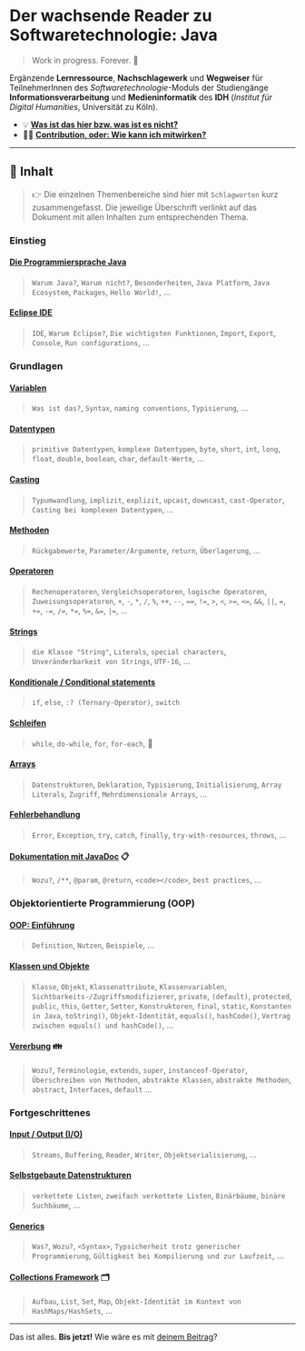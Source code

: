 # Der wachsende Reader zu Softwaretechnologie: Java
> Work in progress. Forever. :snail:

Ergänzende **Lernressource**, **Nachschlagewerk** und **Wegweiser** für TeilnehmerInnen des _Softwaretechnologie_-Moduls der Studiengänge **Informationsverarbeitung** und **Medieninformatik** des **IDH** (_Institut für Digital Humanities_, Universität zu Köln).

-   :bulb: [**Was ist das hier bzw. was ist es nicht?**](Was-Ist-Das.md)
-   :woman_technologist: [**Contribution, oder: Wie kann ich mitwirken?**](/Mitwirken.md)

-----------------------

## :book: Inhalt

> :point_right: Die einzelnen Themenbereiche sind hier mit `Schlagworten` kurz zusammengefasst. Die jeweilige Überschrift verlinkt auf das Dokument mit allen Inhalten zum entsprechenden Thema.

### Einstieg

#### [Die Programmiersprache Java](/documents/Die-Programmiersprache-Java.md) <!-- :coffee: -->

> `Warum Java?`, `Warum nicht?`, `Besonderheiten`, `Java Platform`, `Java Ecosystem`, `Packages`, `Hello World!`, ...

#### [Eclipse IDE](/documents/Eclipse-IDE.md) <!-- :waning_crescent_moon: -->

> `IDE`, `Warum Eclipse?`, `Die wichtigsten Funktionen`, `Import`, `Export`, `Console`, `Run configurations`, ...

### Grundlagen

#### [Variablen](/documents/Variablen.md) <!-- :label: -->

> `Was ist das?`, `Syntax`, `naming conventions`, `Typisierung`, ...

#### [Datentypen](/documents/Datentypen.md) <!-- :1234: -->

> `primitive Datentypen`, `komplexe Datentypen`, `byte`, `short`, `int`, `long`, `float`, `double`, `boolean`, `char`, `default-Werte`, ...

#### [Casting](/documents/Casting.md) <!-- :performing_arts: -->

> `Typumwandlung`, `implizit`, `explizit`, `upcast`, `downcast`, `cast-Operator`, `Casting bei komplexen Datentypen`, ...

#### [Methoden](/documents/Methoden.md) <!-- :clamp: -->

> `Rückgabewerte`, `Parameter/Argumente`, `return`, `Überlagerung`, ...

#### [Operatoren](/documents/Operatoren.md) <!-- :symbols: -->

> `Rechenoperatoren`, `Vergleichsoperatoren`, `logische Operatoren`, `Zuweisungsoperatoren`, `+`, `-`, `*`, `/`, `%`, `++`, `--`, `==`, `!=`, `>`, `<`, `>=`, `<=`, `&&`, `||`, `=`, `+=`, `-=`, `/=`, `*=`, `%=`, `&=`, `|=`, ...

#### [Strings](/documents/Strings.md) <!-- :ab: -->

> `die Klasse "String"`, `Literals`, `special characters`, `Unveränderbarkeit von Strings`, `UTF-16`, ...

#### [Konditionale / Conditional statements](/documents/Conditionals.md) <!-- :railway_track: -->

> `if`, `else`, `:? (Ternary-Operator)`, `switch`

#### [Schleifen](/documents/Arrays.md) <!-- :ribbon: -->

> `while`, `do-while`, `for`, `for-each`, :ribbon:

#### [Arrays](/documents/Arrays.md) <!-- :package: -->

> `Datenstrukturen`, `Deklaration`, `Typisierung`, `Initialisierung`, `Array Literals`, `Zugriff`, `Mehrdimensionale Arrays`, ...

#### [Fehlerbehandlung](/documents/Fehlerbehandlung.md) <!-- :x: -->

> `Error`, `Exception`, `try`, `catch`, `finally`, `try-with-resources`, `throws`, ...

#### [Dokumentation mit JavaDoc](/documents/JavaDoc.md) :clipboard:

> `Wozu?`, `/**`, `@param`, `@return`, `<code></code>`, `best practices`, ...

### Objektorientierte Programmierung (OOP)

#### [OOP: Einführung](/documents/OOP-Einführung.md) <!-- :moyai: -->

> `Definition`, `Nutzen`, `Beispiele`, ...

#### [Klassen und Objekte](/documents/Klassen-und-Objekte.md) <!-- :building_construction: -->

> `Klasse`, `Objekt`, `Klassenattribute`, `Klassenvariablen`, `Sichtbarkeits-/Zugriffsmodifizierer`, `private`, `(default)`, `protected`, `public`, `this`, `Getter`, `Setter`, `Konstruktoren`, `final`, `static`, `Konstanten in Java`, `toString()`, `Objekt-Identität`, `equals()`, `hashCode()`, `Vertrag zwischen equals() und hashCode()`, ...

#### [Vererbung](/documents/Vererbung.md) :family:

> `Wozu?`, `Terminologie`, `extends`, `super`, `instanceof-Operator`, `Überschreiben von Methoden`, `abstrakte Klassen`, `abstrakte Methoden`, `abstract`, `Interfaces`, `default` ...

### Fortgeschrittenes

#### [Input / Output (I/O)](/documents/IO.md) <!-- :fast_forward: -->

> `Streams`, `Buffering`, `Reader`, `Writer`, `Objektserialisierung`, ...

#### [Selbstgebaute Datenstrukturen](/documents/Datenstrukturen.md) <!-- :chains: -->

> `verkettete Listen`, `zweifach verkettete Listen`, `Binärbäume`, `binäre Suchbäume`, ...

#### [Generics](/documents/Generics.md) <!-- :pushpin: -->

> `Was?`, `Wozu?`, `<Syntax>`, `Typsicherheit trotz generischer Programmierung`, `Gültigkeit bei Kompilierung und zur Laufzeit`, ...

#### [Collections Framework](/documents/Collections-Framework.md) :card_index_dividers:

> `Aufbau`, `List`, `Set`, `Map`, `Objekt-Identität im Kontext von HashMaps/HashSets`, ...


-----------------------
Das ist alles. **Bis jetzt!** Wie wäre es mit [deinem Beitrag](/Mitwirken.md)?